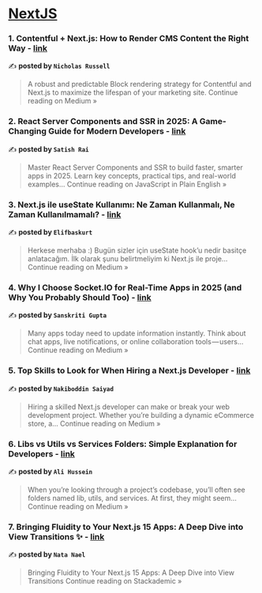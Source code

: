 
<h1><a href=https://medium.com/tag/nextjs/recommended target="_blank" rel="noopener noreferrer">NextJS</a></h1>
<h3>1. Contentful + Next.js: How to Render CMS Content the Right Way - <a href="https://medium.com/@nicholasrussellconsulting/contentful-next-js-how-to-render-cms-content-the-right-way-7d45ad7e1785?source=rss------nextjs-5" target="_blank" rel="noopener noreferrer">link</a></h3>

✍️ **posted by `Nicholas Russell`**

<blockquote>A robust and predictable Block rendering strategy for Contentful and Next.js to maximize the lifespan of your marketing site.
Continue reading on Medium »</blockquote>

<h3>2. React Server Components and SSR in 2025: A Game-Changing Guide for Modern Developers - <a href="https://javascript.plainenglish.io/react-server-components-and-ssr-in-2025-a-game-changing-guide-for-modern-developers-86eba64f9e0a?source=rss------nextjs-5" target="_blank" rel="noopener noreferrer">link</a></h3>

✍️ **posted by `Satish Rai`**

<blockquote>Master React Server Components and SSR to build faster, smarter apps in 2025. Learn key concepts, practical tips, and real-world examples…
Continue reading on JavaScript in Plain English »</blockquote>

<h3>3. Next.js ile useState Kullanımı: Ne Zaman Kullanmalı, Ne Zaman Kullanılmamalı? - <a href="https://medium.com/@eliffbaskurttt/next-js-ile-usestate-kullan%C4%B1m%C4%B1-ne-zaman-kullanmal%C4%B1-ne-zaman-kullan%C4%B1lmamal%C4%B1-0ccb1d8eb242?source=rss------nextjs-5" target="_blank" rel="noopener noreferrer">link</a></h3>

✍️ **posted by `Elifbaskurt`**

<blockquote>Herkese merhaba :) Bugün sizler için useState hook’u nedir basitçe anlatacağım. İlk olarak şunu belirtmeliyim ki Next.js ile proje…
Continue reading on Medium »</blockquote>

<h3>4. Why I Choose Socket.IO for Real-Time Apps in 2025 (and Why You Probably Should Too) - <a href="https://medium.com/@sans.sg1701/why-i-choose-socket-io-for-real-time-apps-in-2025-and-why-you-probably-should-too-7475a3fe4451?source=rss------nextjs-5" target="_blank" rel="noopener noreferrer">link</a></h3>

✍️ **posted by `Sanskriti Gupta`**

<blockquote>Many apps today need to update information instantly. Think about chat apps, live notifications, or online collaboration tools — users…
Continue reading on Medium »</blockquote>

<h3>5. Top Skills to Look for When Hiring a Next.js Developer - <a href="https://medium.com/@nakiboddin.saiyad/top-skills-to-look-for-when-hiring-a-next-js-developer-a63a8afd296b?source=rss------nextjs-5" target="_blank" rel="noopener noreferrer">link</a></h3>

✍️ **posted by `Nakiboddin Saiyad`**

<blockquote>Hiring a skilled Next.js developer can make or break your web development project. Whether you’re building a dynamic eCommerce store, a…
Continue reading on Medium »</blockquote>

<h3>6. Libs vs Utils vs Services Folders: Simple Explanation for Developers - <a href="https://medium.com/@a.m.housen/libs-vs-utils-vs-services-folders-simple-explanation-for-developers-0ae961539a0f?source=rss------nextjs-5" target="_blank" rel="noopener noreferrer">link</a></h3>

✍️ **posted by `Ali Hussein`**

<blockquote>When you’re looking through a project’s codebase, you’ll often see folders named lib, utils, and services. At first, they might seem…
Continue reading on Medium »</blockquote>

<h3>7. Bringing Fluidity to Your Next.js 15 Apps: A Deep Dive into View Transitions ✨ - <a href="https://blog.stackademic.com/bringing-fluidity-to-your-next-js-15-apps-a-deep-dive-into-view-transitions-76252c106cde?source=rss------nextjs-5" target="_blank" rel="noopener noreferrer">link</a></h3>

✍️ **posted by `Nata Nael`**

<blockquote>Bringing Fluidity to Your Next.js 15 Apps: A Deep Dive into View Transitions
Continue reading on Stackademic »</blockquote>

